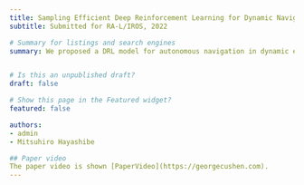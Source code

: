 ```yaml
---
title: Sampling Efficient Deep Reinforcement Learning for Dynamic Navigation with Raw Laser Scans
subtitle: Submitted for RA-L/IROS, 2022

# Summary for listings and search engines
summary: We proposed a DRL model for autonomous navigation in dynamic environments directly using raw Laser scans. We deployed the model in ROS/Gazebo using a differential mobile robot and real worlds with a quadruped robot.


# Is this an unpublished draft?
draft: false

# Show this page in the Featured widget?
featured: false

authors:
- admin
- Mitsuhiro Hayashibe

## Paper video
The paper video is shown [PaperVideo](https://georgecushen.com).
---
```

